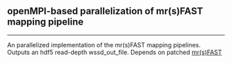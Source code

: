 ## openMPI-based parallelization of mr(s)FAST mapping pipeline
-------------------------------------------------------------

An parallelized implementation of the mr(s)FAST mapping pipelines. Outputs an hdf5 read-depth wssd_out_file. Depends on patched [mr(s)FAST](https://github.com/psudmant/mrsfast)
